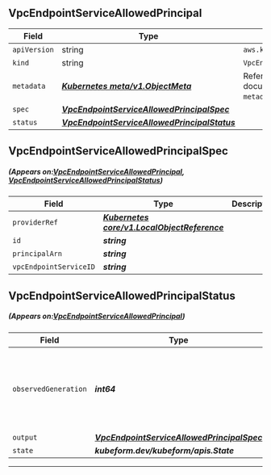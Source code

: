 ## VpcEndpointServiceAllowedPrincipal
| Field | Type | Description |
| ------ | ----- | ----------- |
| `apiVersion` | string | `aws.kubeform.com/v1alpha1` |
|    `kind` | string | `VpcEndpointServiceAllowedPrincipal` |
| `metadata` | ***[Kubernetes meta/v1.ObjectMeta](https://kubernetes.io/docs/reference/generated/kubernetes-api/v1.13/#objectmeta-v1-meta)***|Refer to the Kubernetes API documentation for the fields of the `metadata` field.|
| `spec` | ***[VpcEndpointServiceAllowedPrincipalSpec](#VpcEndpointServiceAllowedPrincipalSpec)***||
| `status` | ***[VpcEndpointServiceAllowedPrincipalStatus](#VpcEndpointServiceAllowedPrincipalStatus)***||
## VpcEndpointServiceAllowedPrincipalSpec
##### (Appears on:[VpcEndpointServiceAllowedPrincipal](#VpcEndpointServiceAllowedPrincipal), [VpcEndpointServiceAllowedPrincipalStatus](#VpcEndpointServiceAllowedPrincipalStatus))
| Field | Type | Description |
| ------ | ----- | ----------- |
| `providerRef` | ***[Kubernetes core/v1.LocalObjectReference](https://kubernetes.io/docs/reference/generated/kubernetes-api/v1.13/#localobjectreference-v1-core)***||
| `id` | ***string***||
| `principalArn` | ***string***||
| `vpcEndpointServiceID` | ***string***||
## VpcEndpointServiceAllowedPrincipalStatus
##### (Appears on:[VpcEndpointServiceAllowedPrincipal](#VpcEndpointServiceAllowedPrincipal))
| Field | Type | Description |
| ------ | ----- | ----------- |
| `observedGeneration` | ***int64***| ***(Optional)*** Resource generation, which is updated on mutation by the API Server.|
| `output` | ***[VpcEndpointServiceAllowedPrincipalSpec](#VpcEndpointServiceAllowedPrincipalSpec)***| ***(Optional)*** |
| `state` | ***kubeform.dev/kubeform/apis.State***| ***(Optional)*** |
---

